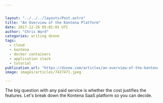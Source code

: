 ```yaml
---


layout: "../../../layouts/Post.astro"
title: "An Overview of the Kontena Platform"
date: 2017-12-26 05:01:01 UTC
author: "Chris Ward"
categories: writing dzone
tags:
  - cloud
  - kontena
  - docker containers
  - application stack
  - tutorial
publication_url: "https://dzone.com/articles/an-overview-of-the-kontena-platform"
image: images/articles/7427471.jpeg

---
```

The big question with any paid service is whether the cost justifies the features. Let's break down the Kontena SaaS platform so you can decide.


